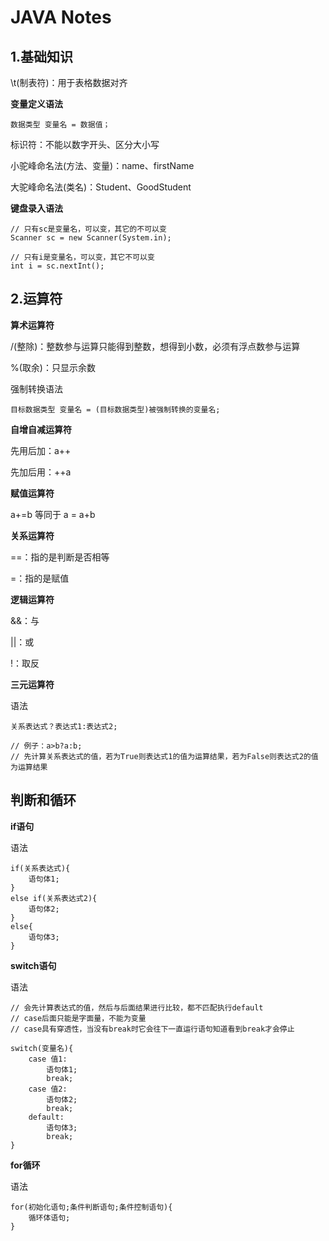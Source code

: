 # JAVA Notes

## 1.基础知识

\t(制表符)：用于表格数据对齐

**变量定义语法**

```
数据类型 变量名 = 数据值；
```

标识符：不能以数字开头、区分大小写

小驼峰命名法(方法、变量)：name、firstName

大驼峰命名法(类名)：Student、GoodStudent

**键盘录入语法**

```
// 只有sc是变量名，可以变，其它的不可以变
Scanner sc = new Scanner(System.in);

// 只有i是变量名，可以变，其它不可以变
int i = sc.nextInt();
```



## 2.运算符

**算术运算符**

/(整除)：整数参与运算只能得到整数，想得到小数，必须有浮点数参与运算

%(取余)：只显示余数

强制转换语法

```
目标数据类型 变量名 = (目标数据类型)被强制转换的变量名;
```

**自增自减运算符**

先用后加：a++

先加后用：++a

**赋值运算符**

a+=b 等同于 a = a+b

**关系运算符**

==：指的是判断是否相等

=：指的是赋值

**逻辑运算符**

&&：与

||：或

!：取反

**三元运算符**

语法

```
关系表达式？表达式1:表达式2;

// 例子：a>b?a:b;
// 先计算关系表达式的值，若为True则表达式1的值为运算结果，若为False则表达式2的值为运算结果
```



## 判断和循环

**if语句**

语法

```
if(关系表达式){
	语句体1;
}
else if(关系表达式2){
	语句体2;
}
else{
	语句体3;
}
```

**switch语句**

语法

```
// 会先计算表达式的值，然后与后面结果进行比较，都不匹配执行default
// case后面只能是字面量，不能为变量
// case具有穿透性，当没有break时它会往下一直运行语句知道看到break才会停止

switch(变量名){
	case 值1:
		语句体1;
		break;
	case 值2:
    	语句体2;
    	break;
    default:
    	语句体3;
    	break;
}
```

**for循环**

语法

```
for(初始化语句;条件判断语句;条件控制语句){
	循环体语句;
}
```

